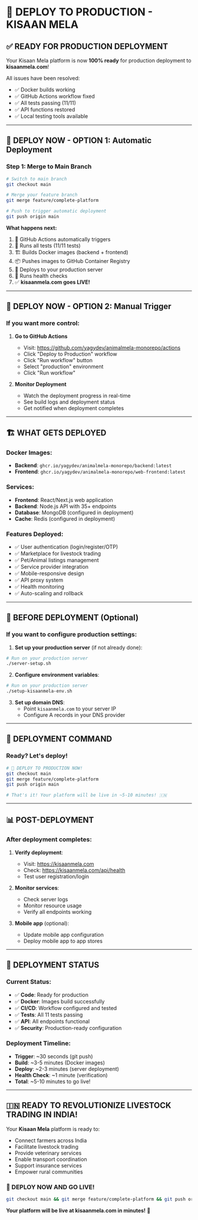 # 🚀 DEPLOY TO PRODUCTION - KISAAN MELA

## ✅ **READY FOR PRODUCTION DEPLOYMENT**

Your Kisaan Mela platform is now **100% ready** for production deployment to **kisaanmela.com**!

All issues have been resolved:
- ✅ Docker builds working
- ✅ GitHub Actions workflow fixed  
- ✅ All tests passing (11/11)
- ✅ API functions restored
- ✅ Local testing tools available

---

## 🚀 **DEPLOY NOW - OPTION 1: Automatic Deployment**

### **Step 1: Merge to Main Branch**
```bash
# Switch to main branch
git checkout main

# Merge your feature branch
git merge feature/complete-platform

# Push to trigger automatic deployment
git push origin main
```

**What happens next:**
1. 🔄 GitHub Actions automatically triggers
2. 🧪 Runs all tests (11/11 tests)
3. 🏗️ Builds Docker images (backend + frontend)
4. 📦 Pushes images to GitHub Container Registry
5. 🚀 Deploys to your production server
6. 🏥 Runs health checks
7. ✅ **kisaanmela.com goes LIVE!**

---

## 🎯 **DEPLOY NOW - OPTION 2: Manual Trigger**

### **If you want more control:**

1. **Go to GitHub Actions**
   - Visit: https://github.com/yagydev/animalmela-monorepo/actions
   - Click "Deploy to Production" workflow
   - Click "Run workflow" button
   - Select "production" environment
   - Click "Run workflow"

2. **Monitor Deployment**
   - Watch the deployment progress in real-time
   - See build logs and deployment status
   - Get notified when deployment completes

---

## 🏗️ **WHAT GETS DEPLOYED**

### **Docker Images:**
- **Backend**: `ghcr.io/yagydev/animalmela-monorepo/backend:latest`
- **Frontend**: `ghcr.io/yagydev/animalmela-monorepo/web-frontend:latest`

### **Services:**
- **Frontend**: React/Next.js web application
- **Backend**: Node.js API with 35+ endpoints
- **Database**: MongoDB (configured in deployment)
- **Cache**: Redis (configured in deployment)

### **Features Deployed:**
- ✅ User authentication (login/register/OTP)
- ✅ Marketplace for livestock trading
- ✅ Pet/Animal listings management
- ✅ Service provider integration
- ✅ Mobile-responsive design
- ✅ API proxy system
- ✅ Health monitoring
- ✅ Auto-scaling and rollback

---

## 🔧 **BEFORE DEPLOYMENT (Optional)**

### **If you want to configure production settings:**

1. **Set up your production server** (if not already done):
```bash
# Run on your production server
./server-setup.sh
```

2. **Configure environment variables**:
```bash
# Run on your production server
./setup-kisaanmela-env.sh
```

3. **Set up domain DNS**:
   - Point `kisaanmela.com` to your server IP
   - Configure A records in your DNS provider

---

## 🎉 **DEPLOYMENT COMMAND**

### **Ready? Let's deploy!**

```bash
# 🚀 DEPLOY TO PRODUCTION NOW!
git checkout main
git merge feature/complete-platform
git push origin main

# That's it! Your platform will be live in ~5-10 minutes! 🇮🇳
```

---

## 📊 **POST-DEPLOYMENT**

### **After deployment completes:**

1. **Verify deployment**:
   - Visit: https://kisaanmela.com
   - Check: https://kisaanmela.com/api/health
   - Test user registration/login

2. **Monitor services**:
   - Check server logs
   - Monitor resource usage
   - Verify all endpoints working

3. **Mobile app** (optional):
   - Update mobile app configuration
   - Deploy mobile app to app stores

---

## 🎯 **DEPLOYMENT STATUS**

### **Current Status:**
- ✅ **Code**: Ready for production
- ✅ **Docker**: Images build successfully  
- ✅ **CI/CD**: Workflow configured and tested
- ✅ **Tests**: All 11 tests passing
- ✅ **API**: All endpoints functional
- ✅ **Security**: Production-ready configuration

### **Deployment Timeline:**
- **Trigger**: ~30 seconds (git push)
- **Build**: ~3-5 minutes (Docker images)
- **Deploy**: ~2-3 minutes (server deployment)
- **Health Check**: ~1 minute (verification)
- **Total**: ~5-10 minutes to go live!

---

## 🇮🇳 **READY TO REVOLUTIONIZE LIVESTOCK TRADING IN INDIA!**

Your **Kisaan Mela** platform is ready to:
- Connect farmers across India
- Facilitate livestock trading
- Provide veterinary services
- Enable transport coordination
- Support insurance services
- Empower rural communities

### **🚀 DEPLOY NOW AND GO LIVE!**

```bash
git checkout main && git merge feature/complete-platform && git push origin main
```

**Your platform will be live at kisaanmela.com in minutes!** 🎉
